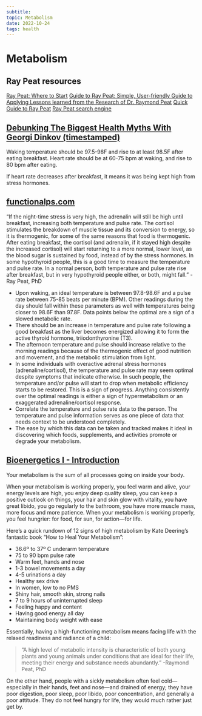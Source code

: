 ```yaml
---
subtitle:
topic: Metabolism
date: 2022-10-24
tags: health
---
```

# Metabolism

## Ray Peat resources
[Ray Peat: Where to Start](https://impero.substack.com/p/bioenergetics-i-introduction)
[Guide to Ray Peat: Simple, User-friendly Guide to Applying Lessons learned from the Research of Dr. Raymond Peat](https://raypeatforum.com/community/threads/guide-to-ray-peat-simple-user-friendly-guide-to-applying-lessons-learned-from-the-research-of-rp.27020/)
[Quick Guide to Ray Peat](https://sonofsaturn.com/quick-guide-to-ray-peat/)
[Ray Peat search engine](https://www.bioenergetic.life/)


## [Debunking The Biggest Health Myths With Georgi Dinkov (timestamped)](https://youtu.be/vgqbaubsQd4?t=2804)

Waking temperature should be 97.5-98F and rise to at least 98.5F after eating breakfast.
Heart rate should be at 60-75 bpm at waking, and rise to 80 bpm after eating.

If heart rate decreases after breakfast, it means it was being kept high from stress hormones.

## [functionalps.com](https://www.functionalps.com/blog/2012/11/19/temperature-and-pulse-basics-monthly-log/)

“If the night-time stress is very high, the adrenalin will still be high until breakfast, increasing both temperature and pulse rate. The cortisol stimulates the breakdown of muscle tissue and its conversion to energy, so it is thermogenic, for some of the same reasons that food is thermogenic. After eating breakfast, the cortisol (and adrenalin, if it stayed high despite the increased cortisol) will start returning to a more normal, lower level, as the blood sugar is sustained by food, instead of by the stress hormones. In some hypothyroid people, this is a good time to measure the temperature and pulse rate. In a normal person, both temperature and pulse rate rise after breakfast, but in very hypothyroid people either, or both, might fall.” -Ray Peat, PhD

- Upon waking, an ideal temperature is between 97.8-98.6F and a pulse rate between 75-85 beats per minute (BPM). Other readings during the day should fall within these parameters as well with temperatures being closer to 98.6F than 97.8F. Data points below the optimal are a sign of a slowed metabolic rate.
- There should be an increase in temperature and pulse rate following a good breakfast as the liver becomes energized allowing it to form the active thyroid hormone, triiodonthyronine (T3).
- The afternoon temperature and pulse should increase relative to the morning readings because of the thermogenic effect of good nutrition and movement, and the metabolic stimulation from light.
- In some individuals with overactive adrenal stress hormones (adrenaline/cortisol), the temperature and pulse rate may seem optimal despite symptoms that indicate otherwise. In such people, the temperature and/or pulse will start to drop when metabolic efficiency starts to be restored. This is a sign of progress. Anything consistently over the optimal readings is either a sign of hypermetabolism or an exaggerated adrenaline/cortisol response.
- Correlate the temperature and pulse rate data to the person. The temperature and pulse information serves as one piece of data that needs context to be understood completely.
- The ease by which this data can be taken and tracked makes it ideal in discovering which foods, supplements, and activities promote or degrade your metabolism.

## [Bioenergetics I - Introduction](https://impero.substack.com/p/bioenergetics-i-introduction)

Your metabolism is the sum of all processes going on inside your body.

When your metabolism is working properly, you feel warm and alive, your energy levels are high, you enjoy deep quality sleep, you can keep a positive outlook on things, your hair and skin glow with vitality, you have great libido, you go regularly to the bathroom, you have more muscle mass, more focus and more patience. When your metabolism is working properly, you feel hungrier: for food, for sun, for action—for life.

Here’s a quick rundown of 12 signs of high metabolism by Kate Deering’s fantastic book “How to Heal Your Metabolism”:

- 36.6º to 37º C underarm temperature
- 75 to 90 bpm pulse rate
- Warm feet, hands and nose
- 1-3 bowel movements a day
- 4-5 urinations a day
- Healthy sex drive
- In women, low to no PMS
- Shiny hair, smooth skin, strong nails
- 7 to 9 hours of uninterrupted sleep
- Feeling happy and content
- Having good energy all day
- Maintaining body weight with ease

Essentially, having a high-functioning metabolism means facing life with the relaxed readiness and radiance of a child:

> “A high level of metabolic intensity is characteristic of both young plants and young animals under conditions that are ideal for their life, meeting their energy and substance needs abundantly.” 
> -Raymond Peat, PhD

On the other hand, people with a sickly metabolism often feel cold—especially in their hands, feet and nose—and drained of energy; they have poor digestion, poor sleep, poor libido, poor concentration, and generally a poor attitude. They do not feel hungry for life, they would much rather just get by.